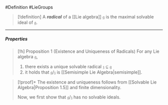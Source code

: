 #Definition #LieGroups 

> [!definition]
> A ***radical*** of a [[Lie algebra]] $\mathfrak{g}$ is the maximal solvable ideal of $\mathfrak{g}$.
---
##### Properties
> [!h] Proposition 1 (Existence and Uniqueness of Radicals)
> For any Lie algebra $\mathfrak{g}$, 
> 1. there exists a unique solvable radical $\mathfrak{z}\subseteq \mathfrak{g}$
> 2. it holds that $\mathfrak{g} / \mathfrak{z}$ is [[Semisimple Lie Algebra|semisimple]].

> [!proof]+
> The existence and uniqueness follows from [[Solvable Lie Algebra|Proposition 1.5]] and finite dimensionality. 
> 
> Now, we first show that $\mathfrak{g} / \mathfrak{z}$ has no solvable ideals.